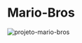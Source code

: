 # Mario-Bros
![projeto-mario-bros](https://github.com/RafaelPaesRamos/Mario-Bros/assets/82539582/8ed1f477-48a6-4e6c-b3d1-8efcc3ec0783)
